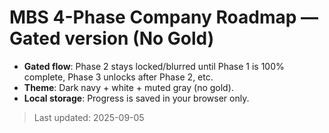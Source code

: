 # MBS 4-Phase Company Roadmap — Gated version (No Gold)

- **Gated flow**: Phase 2 stays locked/blurred until Phase 1 is 100% complete, Phase 3 unlocks after Phase 2, etc.
- **Theme**: Dark navy + white + muted gray (no gold).
- **Local storage**: Progress is saved in your browser only.

> Last updated: 2025-09-05

